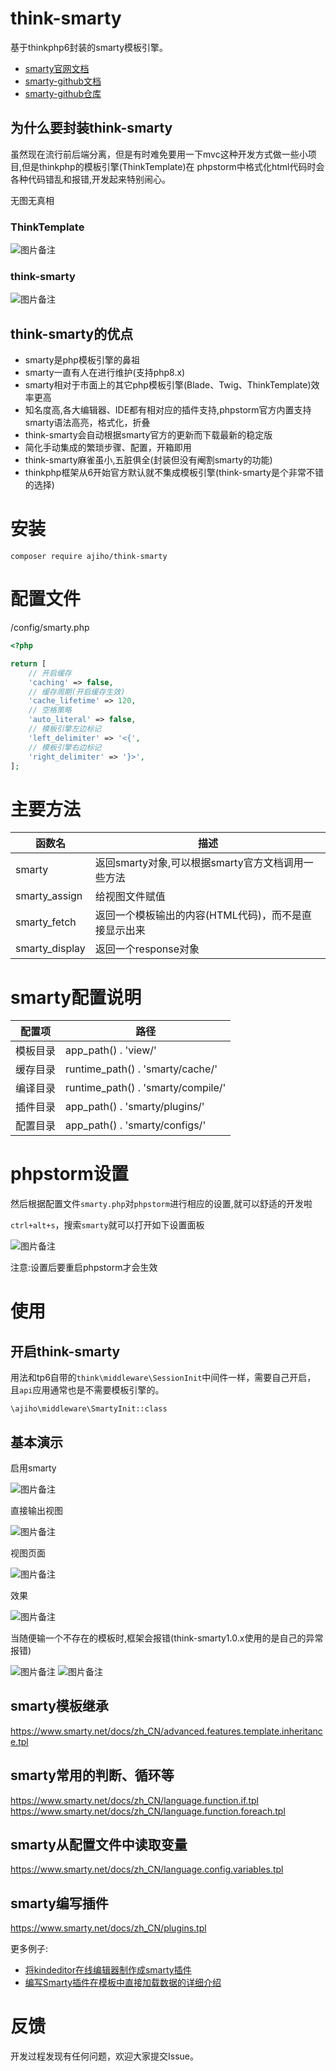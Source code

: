 # think-smarty

基于thinkphp6封装的smarty模板引擎。

- [smarty官网文档](https://www.smarty.net/docs/zh_CN/)
- [smarty-github文档](https://smarty-php.github.io/smarty/)
- [smarty-github仓库](https://github.com/smarty-php/smarty)


## 为什么要封装think-smarty

虽然现在流行前后端分离，但是有时难免要用一下mvc这种开发方式做一些小项目,但是thinkphp的模板引擎(ThinkTemplate)在
phpstorm中格式化html代码时会各种代码错乱和报错,开发起来特别闹心。

无图无真相

### ThinkTemplate

![图片备注](https://img-blog.csdnimg.cn/c5d8e0b4318b422e9b7dda484d824727.gif)

### think-smarty

![图片备注](https://img-blog.csdnimg.cn/cd8fb7b896f043ff9b48a81c308b3586.gif)

## think-smarty的优点

- smarty是php模板引擎的鼻祖
- smarty一直有人在进行维护(支持php8.x)
- smarty相对于市面上的其它php模板引擎(Blade、Twig、ThinkTemplate)效率更高
- 知名度高,各大编辑器、IDE都有相对应的插件支持,phpstorm官方内置支持smarty语法高亮，格式化，折叠
- think-smarty会自动根据smarty官方的更新而下载最新的稳定版
- 简化手动集成的繁琐步骤、配置，开箱即用
- think-smarty麻雀虽小,五脏俱全(封装但没有阉割smarty的功能)
- thinkphp框架从6开始官方默认就不集成模板引擎(think-smarty是个非常不错的选择)


# 安装

```
composer require ajiho/think-smarty
```

# 配置文件

/config/smarty.php

```php
<?php

return [
    // 开启缓存
    'caching' => false,
    // 缓存周期(开启缓存生效)
    'cache_lifetime' => 120,
    // 空格策略
    'auto_literal' => false,
    // 模板引擎左边标记
    'left_delimiter' => '<{',
    // 模板引擎右边标记
    'right_delimiter' => '}>',
];
```

# 主要方法

| 函数名 | 描述 |
|--|--|
| smarty | 返回smarty对象,可以根据smarty官方文档调用一些方法 |
| smarty_assign | 给视图文件赋值 |
| smarty_fetch | 返回一个模板输出的内容(HTML代码)，而不是直接显示出来 |
| smarty_display | 返回一个response对象 |


# smarty配置说明

| 配置项 | 路径 |
|--|--|
| 模板目录 | app_path() . 'view/' |
| 缓存目录 | runtime_path() . 'smarty/cache/' |
| 编译目录 | runtime_path() . 'smarty/compile/' |
| 插件目录 | app_path() . 'smarty/plugins/' |
| 配置目录 | app_path() . 'smarty/configs/' |


# phpstorm设置

然后根据配置文件`smarty.php`对`phpstorm`进行相应的设置,就可以舒适的开发啦

`ctrl+alt+s`，搜索`smarty`就可以打开如下设置面板

![图片备注](https://img-blog.csdnimg.cn/f46111d62edd4410af272b875437056f.png)

注意:设置后要重启phpstorm才会生效


# 使用

## 开启think-smarty

用法和tp6自带的`think\middleware\SessionInit`中间件一样，需要自己开启，
且`api`应用通常也是不需要模板引擎的。

```
\ajiho\middleware\SmartyInit::class
```

## 基本演示

启用smarty

![图片备注](https://img-blog.csdnimg.cn/fa09fa71d4484c45839b97734be96cd4.png)

直接输出视图

![图片备注](https://img-blog.csdnimg.cn/bbe8ccb1453d4e21958f6a2a81f41c67.png)

视图页面

![图片备注](https://img-blog.csdnimg.cn/711526df431440bcadc30349d272c688.png)

效果

![图片备注](https://img-blog.csdnimg.cn/72712a7d16af4d308398c5e9bed47811.png)

当随便输一个不存在的模板时,框架会报错(think-smarty1.0.x使用的是自己的异常报错)

![图片备注](https://img-blog.csdnimg.cn/5fb01b9eefed4d57a43cd5811459a450.png)
![图片备注](https://img-blog.csdnimg.cn/d612aaa13c4049cbb5a8edb40a96197f.png)


## smarty模板继承
https://www.smarty.net/docs/zh_CN/advanced.features.template.inheritance.tpl

## smarty常用的判断、循环等

https://www.smarty.net/docs/zh_CN/language.function.if.tpl
https://www.smarty.net/docs/zh_CN/language.function.foreach.tpl

## smarty从配置文件中读取变量

https://www.smarty.net/docs/zh_CN/language.config.variables.tpl


## smarty编写插件
https://www.smarty.net/docs/zh_CN/plugins.tpl

更多例子:
- [将kindeditor在线编辑器制作成smarty插件](http://t.zoukankan.com/shaoyikai-p-4283645.html)
- [编写Smarty插件在模板中直接加载数据的详细介绍](https://www.jb51.net/article/39106.htm)



# 反馈

开发过程发现有任何问题，欢迎大家提交Issue。



